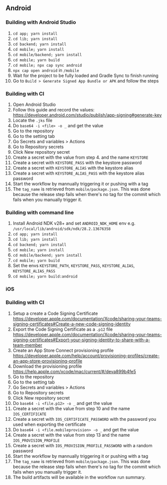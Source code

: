 
## Android

### Building with Android Studio

1. `cd app; yarn install`
2. `cd lib; yarn install`
3. `cd backend; yarn install`
4. `cd mobile; yarn install`
5. `cd mobile/backend; yarn install`
6. `cd mobile; yarn build`
7. `cd mobile; npx cap sync android`
8. `npx cap open android` in `/mobile`
9. Wait for the project to be fully loaded and Gradle Sync to finish running
10. Go to `Build > Generate Signed App Bundle or APK` and follow the steps

### Building with CI

1. Open Android Studio
2. Follow this guide and record the values: https://developer.android.com/studio/publish/app-signing#generate-key
3. Locate the `.jks` file
4. Do `base64 -i <file> -o _` and get the value
5. Go to the repository
6. Go to the setting tab
7. Go Secrets and variables > Actions
8. Go to Repository secrets
9. Click New repository secret
10. Create a secret with the value from step 4. and the name `KEYSTORE`
11. Create a secret with `KEYSTORE_PASS` with the keystore password
12. Create a secret with `KEYSTORE_ALIAS` with the keystore alias
13. Create a secret with `KEYSTORE_ALIAS_PASS` with the keystore alias password
14. Start the workflow by mannually triggering it or pushing with a tag
15. The `tag_name` is retrieved from `mobile/package.json`. This was done because the release step
fails when there's no tag for the commit which fails when you manually trigger it.

### Building with command line

1. Install Android NDK v28+ and set `ANDROID_NDK_HOME` env e.g. `/usr/local/lib/android/sdk/ndk/28.2.13676358`
2. `cd app; yarn install`
3. `cd lib; yarn install`
4. `cd backend; yarn install`
5. `cd mobile; yarn install`
6. `cd mobile/backend; yarn install`
7. `cd mobile; yarn build`
8. Set the envs `KEYSTORE_PATH`, `KEYSTORE_PASS`, `KEYSTORE_ALIAS`, `KEYSTORE_ALIAS_PASS`
9. `cd mobile; yarn build:android`

### iOS

### Building with CI
1. Setup a create a Code Signing Certificate https://developer.apple.com/documentation/Xcode/sharing-your-teams-signing-certificates#Create-a-new-code-signing-identity
2. Export the Code Signing Certificate as a `.p12` file https://developer.apple.com/documentation/Xcode/sharing-your-teams-signing-certificates#Export-your-signing-identity-to-share-with-a-team-member
3. Create an App Store Connect provisioning profile https://developer.apple.com/help/account/provisioning-profiles/create-an-app-store-provisioning-profile
4. Download the provisioning profile https://help.apple.com/xcode/mac/current/#/deva899b4fe5
5. Go to the repository
6. Go to the setting tab
7. Go Secrets and variables > Actions
8. Go to Repository secrets
9. Click New repository secret
10. Do `base64 -i <file.p12> -o _` and get the value
11. Create a secret with the value from step 10 and the name `IOS_CERTIFICATE`
12. Create a secret with `IOS_CERTIFICATE_PASSWORD` with the password you used when exporting the certificate
13. Do `base64 -i <file.mobileprovision> -o _` and get the value
14. Create a secret with the value from step 13 and the name `IOS_PROVISION_PROFILE`
15. Create a secret with `IOS_PROVISION_PROFILE_PASSWORD` with a random password
16. Start the workflow by mannually triggering it or pushing with a tag
17. The `tag_name` is retrieved from `mobile/package.json`. This was done because the release step
fails when there's no tag for the commit which fails when you manually trigger it.
18. The build artifacts will be available in the workflow run summary.
